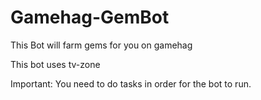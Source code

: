 # Gamehag-GemBot
This Bot will farm gems for you on gamehag

This bot uses tv-zone

Important: You need to do tasks in order for the bot to run.
